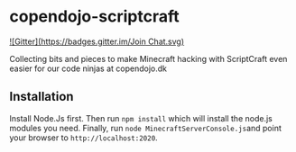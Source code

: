 copendojo-scriptcraft
=====================
[![Gitter](https://badges.gitter.im/Join Chat.svg)](https://gitter.im/pandr/copendojo-scriptcraft?utm_source=badge&utm_medium=badge&utm_campaign=pr-badge&utm_content=badge)

Collecting bits and pieces to make Minecraft hacking with ScriptCraft even easier for our code ninjas at copendojo.dk

Installation
------------

Install Node.Js first. Then run `npm install` which will install the node.js modules you need. Finally, run
`node MinecraftServerConsole.js`and point your browser to `http://localhost:2020`.




